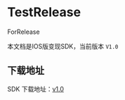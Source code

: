 # TestRelease
ForRelease

本文档是IOS版变现SDK，当前版本 `V1.0`

## 下载地址

SDK 下载地址：[v1.0](https://github.com/artwl/hwsdk_ios/releases)

